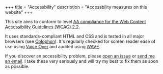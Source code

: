 +++
title = "Accessbility"
description = "Accessbility measures on this website"
+++

This site aims to conform to level
[AA compliance for the Web Content Accessibility Guidelines (WCAG) 2.2](https://www.w3.org/TR/WCAG22/).

It uses standards-compliant HTML and CSS and is tested in all major browsers 
(see [Colophon](/colophon)).
It's regularly checked for screen reader ease of use using 
[Voice Over](http://www.apple.com/accessibility/osx/voiceover/) and audited
using [WAVE](https://wave.webaim.org).

If you discover an accessibility problem, please 
[open an issue](https://github.com/bahlo/arne.me/issues/new) or 
[send me an email](mailto:hey@arne.me). 
I take these very seriously and will try my best to fix them as soon as possible.